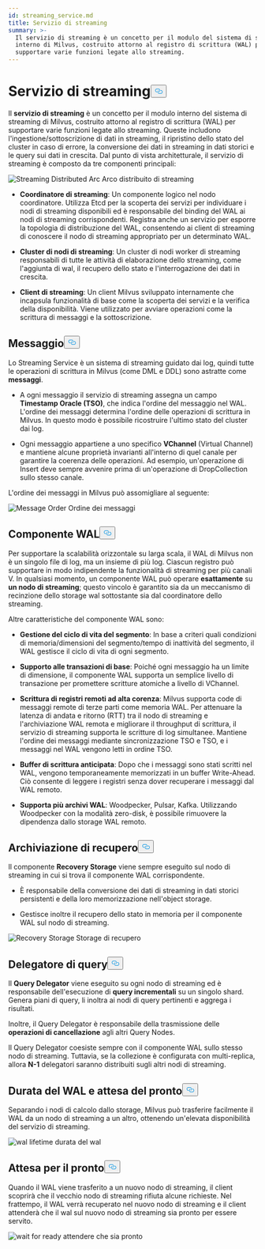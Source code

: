 ```yaml
---
id: streaming_service.md
title: Servizio di streaming
summary: >-
  Il servizio di streaming è un concetto per il modulo del sistema di streaming
  interno di Milvus, costruito attorno al registro di scrittura (WAL) per
  supportare varie funzioni legate allo streaming.
---
```

<h1 id="Streaming-Service" class="common-anchor-header">Servizio di streaming<button data-href="#Streaming-Service" class="anchor-icon" translate="no">
      <svg translate="no"
        aria-hidden="true"
        focusable="false"
        height="20"
        version="1.1"
        viewBox="0 0 16 16"
        width="16"
      >
        <path
          fill="#0092E4"
          fill-rule="evenodd"
          d="M4 9h1v1H4c-1.5 0-3-1.69-3-3.5S2.55 3 4 3h4c1.45 0 3 1.69 3 3.5 0 1.41-.91 2.72-2 3.25V8.59c.58-.45 1-1.27 1-2.09C10 5.22 8.98 4 8 4H4c-.98 0-2 1.22-2 2.5S3 9 4 9zm9-3h-1v1h1c1 0 2 1.22 2 2.5S13.98 12 13 12H9c-.98 0-2-1.22-2-2.5 0-.83.42-1.64 1-2.09V6.25c-1.09.53-2 1.84-2 3.25C6 11.31 7.55 13 9 13h4c1.45 0 3-1.69 3-3.5S14.5 6 13 6z"
        ></path>
      </svg>
    </button></h1><p>Il <strong>servizio di streaming</strong> è un concetto per il modulo interno del sistema di streaming di Milvus, costruito attorno al registro di scrittura (WAL) per supportare varie funzioni legate allo streaming. Queste includono l'ingestione/sottoscrizione di dati in streaming, il ripristino dello stato del cluster in caso di errore, la conversione dei dati in streaming in dati storici e le query sui dati in crescita. Dal punto di vista architetturale, il servizio di streaming è composto da tre componenti principali:</p>
<p>
  
   <span class="img-wrapper"> <img translate="no" src="/docs/v2.6.x/assets/streaming_distributed_arch.png" alt="Streaming Distributed Arc" class="doc-image" id="streaming-distributed-arc" />
   </span> <span class="img-wrapper"> <span>Arco distribuito di streaming</span> </span></p>
<ul>
<li><p><strong>Coordinatore di streaming</strong>: Un componente logico nel nodo coordinatore. Utilizza Etcd per la scoperta dei servizi per individuare i nodi di streaming disponibili ed è responsabile del binding del WAL ai nodi di streaming corrispondenti. Registra anche un servizio per esporre la topologia di distribuzione del WAL, consentendo ai client di streaming di conoscere il nodo di streaming appropriato per un determinato WAL.</p></li>
<li><p><strong>Cluster di nodi di streaming</strong>: Un cluster di nodi worker di streaming responsabili di tutte le attività di elaborazione dello streaming, come l'aggiunta di wal, il recupero dello stato e l'interrogazione dei dati in crescita.</p></li>
<li><p><strong>Client di streaming</strong>: Un client Milvus sviluppato internamente che incapsula funzionalità di base come la scoperta dei servizi e la verifica della disponibilità. Viene utilizzato per avviare operazioni come la scrittura di messaggi e la sottoscrizione.</p></li>
</ul>
<h2 id="Message" class="common-anchor-header">Messaggio<button data-href="#Message" class="anchor-icon" translate="no">
      <svg translate="no"
        aria-hidden="true"
        focusable="false"
        height="20"
        version="1.1"
        viewBox="0 0 16 16"
        width="16"
      >
        <path
          fill="#0092E4"
          fill-rule="evenodd"
          d="M4 9h1v1H4c-1.5 0-3-1.69-3-3.5S2.55 3 4 3h4c1.45 0 3 1.69 3 3.5 0 1.41-.91 2.72-2 3.25V8.59c.58-.45 1-1.27 1-2.09C10 5.22 8.98 4 8 4H4c-.98 0-2 1.22-2 2.5S3 9 4 9zm9-3h-1v1h1c1 0 2 1.22 2 2.5S13.98 12 13 12H9c-.98 0-2-1.22-2-2.5 0-.83.42-1.64 1-2.09V6.25c-1.09.53-2 1.84-2 3.25C6 11.31 7.55 13 9 13h4c1.45 0 3-1.69 3-3.5S14.5 6 13 6z"
        ></path>
      </svg>
    </button></h2><p>Lo Streaming Service è un sistema di streaming guidato dai log, quindi tutte le operazioni di scrittura in Milvus (come DML e DDL) sono astratte come <strong>messaggi</strong>.</p>
<ul>
<li><p>A ogni messaggio il servizio di streaming assegna un campo <strong>Timestamp Oracle (TSO)</strong>, che indica l'ordine del messaggio nel WAL. L'ordine dei messaggi determina l'ordine delle operazioni di scrittura in Milvus. In questo modo è possibile ricostruire l'ultimo stato del cluster dai log.</p></li>
<li><p>Ogni messaggio appartiene a uno specifico <strong>VChannel</strong> (Virtual Channel) e mantiene alcune proprietà invarianti all'interno di quel canale per garantire la coerenza delle operazioni. Ad esempio, un'operazione di Insert deve sempre avvenire prima di un'operazione di DropCollection sullo stesso canale.</p></li>
</ul>
<p>L'ordine dei messaggi in Milvus può assomigliare al seguente:</p>
<p>
  
   <span class="img-wrapper"> <img translate="no" src="/docs/v2.6.x/assets/message_order.png" alt="Message Order" class="doc-image" id="message-order" />
   </span> <span class="img-wrapper"> <span>Ordine dei messaggi</span> </span></p>
<h2 id="WAL-Component" class="common-anchor-header">Componente WAL<button data-href="#WAL-Component" class="anchor-icon" translate="no">
      <svg translate="no"
        aria-hidden="true"
        focusable="false"
        height="20"
        version="1.1"
        viewBox="0 0 16 16"
        width="16"
      >
        <path
          fill="#0092E4"
          fill-rule="evenodd"
          d="M4 9h1v1H4c-1.5 0-3-1.69-3-3.5S2.55 3 4 3h4c1.45 0 3 1.69 3 3.5 0 1.41-.91 2.72-2 3.25V8.59c.58-.45 1-1.27 1-2.09C10 5.22 8.98 4 8 4H4c-.98 0-2 1.22-2 2.5S3 9 4 9zm9-3h-1v1h1c1 0 2 1.22 2 2.5S13.98 12 13 12H9c-.98 0-2-1.22-2-2.5 0-.83.42-1.64 1-2.09V6.25c-1.09.53-2 1.84-2 3.25C6 11.31 7.55 13 9 13h4c1.45 0 3-1.69 3-3.5S14.5 6 13 6z"
        ></path>
      </svg>
    </button></h2><p>Per supportare la scalabilità orizzontale su larga scala, il WAL di Milvus non è un singolo file di log, ma un insieme di più log. Ciascun registro può supportare in modo indipendente la funzionalità di streaming per più canali V. In qualsiasi momento, un componente WAL può operare <strong>esattamente</strong> su <strong>un nodo di streaming</strong>; questo vincolo è garantito sia da un meccanismo di recinzione dello storage wal sottostante sia dal coordinatore dello streaming.</p>
<p>Altre caratteristiche del componente WAL sono:</p>
<ul>
<li><p><strong>Gestione del ciclo di vita del segmento</strong>: In base a criteri quali condizioni di memoria/dimensioni del segmento/tempo di inattività del segmento, il WAL gestisce il ciclo di vita di ogni segmento.</p></li>
<li><p><strong>Supporto alle transazioni di base</strong>: Poiché ogni messaggio ha un limite di dimensione, il componente WAL supporta un semplice livello di transazione per promettere scritture atomiche a livello di VChannel.</p></li>
<li><p><strong>Scrittura di registri remoti ad alta corenza</strong>: Milvus supporta code di messaggi remote di terze parti come memoria WAL. Per attenuare la latenza di andata e ritorno (RTT) tra il nodo di streaming e l'archiviazione WAL remota e migliorare il throughput di scrittura, il servizio di streaming supporta le scritture di log simultanee. Mantiene l'ordine dei messaggi mediante sincronizzazione TSO e TSO, e i messaggi nel WAL vengono letti in ordine TSO.</p></li>
<li><p><strong>Buffer di scrittura anticipata</strong>: Dopo che i messaggi sono stati scritti nel WAL, vengono temporaneamente memorizzati in un buffer Write-Ahead. Ciò consente di leggere i registri senza dover recuperare i messaggi dal WAL remoto.</p></li>
<li><p><strong>Supporta più archivi WAL</strong>: Woodpecker, Pulsar, Kafka. Utilizzando Woodpecker con la modalità zero-disk, è possibile rimuovere la dipendenza dallo storage WAL remoto.</p></li>
</ul>
<h2 id="Recovery-Storage" class="common-anchor-header">Archiviazione di recupero<button data-href="#Recovery-Storage" class="anchor-icon" translate="no">
      <svg translate="no"
        aria-hidden="true"
        focusable="false"
        height="20"
        version="1.1"
        viewBox="0 0 16 16"
        width="16"
      >
        <path
          fill="#0092E4"
          fill-rule="evenodd"
          d="M4 9h1v1H4c-1.5 0-3-1.69-3-3.5S2.55 3 4 3h4c1.45 0 3 1.69 3 3.5 0 1.41-.91 2.72-2 3.25V8.59c.58-.45 1-1.27 1-2.09C10 5.22 8.98 4 8 4H4c-.98 0-2 1.22-2 2.5S3 9 4 9zm9-3h-1v1h1c1 0 2 1.22 2 2.5S13.98 12 13 12H9c-.98 0-2-1.22-2-2.5 0-.83.42-1.64 1-2.09V6.25c-1.09.53-2 1.84-2 3.25C6 11.31 7.55 13 9 13h4c1.45 0 3-1.69 3-3.5S14.5 6 13 6z"
        ></path>
      </svg>
    </button></h2><p>Il componente <strong>Recovery Storage</strong> viene sempre eseguito sul nodo di streaming in cui si trova il componente WAL corrispondente.</p>
<ul>
<li><p>È responsabile della conversione dei dati di streaming in dati storici persistenti e della loro memorizzazione nell'object storage.</p></li>
<li><p>Gestisce inoltre il recupero dello stato in memoria per il componente WAL sul nodo di streaming.</p></li>
</ul>
<p>
  
   <span class="img-wrapper"> <img translate="no" src="/docs/v2.6.x/assets/recovery_storage.png" alt="Recovery Storage" class="doc-image" id="recovery-storage" />
   </span> <span class="img-wrapper"> <span>Storage di recupero</span> </span></p>
<h2 id="Query-Delegator" class="common-anchor-header">Delegatore di query<button data-href="#Query-Delegator" class="anchor-icon" translate="no">
      <svg translate="no"
        aria-hidden="true"
        focusable="false"
        height="20"
        version="1.1"
        viewBox="0 0 16 16"
        width="16"
      >
        <path
          fill="#0092E4"
          fill-rule="evenodd"
          d="M4 9h1v1H4c-1.5 0-3-1.69-3-3.5S2.55 3 4 3h4c1.45 0 3 1.69 3 3.5 0 1.41-.91 2.72-2 3.25V8.59c.58-.45 1-1.27 1-2.09C10 5.22 8.98 4 8 4H4c-.98 0-2 1.22-2 2.5S3 9 4 9zm9-3h-1v1h1c1 0 2 1.22 2 2.5S13.98 12 13 12H9c-.98 0-2-1.22-2-2.5 0-.83.42-1.64 1-2.09V6.25c-1.09.53-2 1.84-2 3.25C6 11.31 7.55 13 9 13h4c1.45 0 3-1.69 3-3.5S14.5 6 13 6z"
        ></path>
      </svg>
    </button></h2><p>Il <strong>Query Delegator</strong> viene eseguito su ogni nodo di streaming ed è responsabile dell'esecuzione di <strong>query incrementali</strong> su un singolo shard. Genera piani di query, li inoltra ai nodi di query pertinenti e aggrega i risultati.</p>
<p>Inoltre, il Query Delegator è responsabile della trasmissione delle <strong>operazioni di cancellazione</strong> agli altri Query Nodes.</p>
<p>Il Query Delegator coesiste sempre con il componente WAL sullo stesso nodo di streaming. Tuttavia, se la collezione è configurata con multi-replica, allora <strong>N-1</strong> delegatori saranno distribuiti sugli altri nodi di streaming.</p>
<h2 id="WAL-Lifetime-and-Wait-for-Ready" class="common-anchor-header">Durata del WAL e attesa del pronto<button data-href="#WAL-Lifetime-and-Wait-for-Ready" class="anchor-icon" translate="no">
      <svg translate="no"
        aria-hidden="true"
        focusable="false"
        height="20"
        version="1.1"
        viewBox="0 0 16 16"
        width="16"
      >
        <path
          fill="#0092E4"
          fill-rule="evenodd"
          d="M4 9h1v1H4c-1.5 0-3-1.69-3-3.5S2.55 3 4 3h4c1.45 0 3 1.69 3 3.5 0 1.41-.91 2.72-2 3.25V8.59c.58-.45 1-1.27 1-2.09C10 5.22 8.98 4 8 4H4c-.98 0-2 1.22-2 2.5S3 9 4 9zm9-3h-1v1h1c1 0 2 1.22 2 2.5S13.98 12 13 12H9c-.98 0-2-1.22-2-2.5 0-.83.42-1.64 1-2.09V6.25c-1.09.53-2 1.84-2 3.25C6 11.31 7.55 13 9 13h4c1.45 0 3-1.69 3-3.5S14.5 6 13 6z"
        ></path>
      </svg>
    </button></h2><p>Separando i nodi di calcolo dallo storage, Milvus può trasferire facilmente il WAL da un nodo di streaming a un altro, ottenendo un'elevata disponibilità del servizio di streaming.</p>
<p>
  
   <span class="img-wrapper"> <img translate="no" src="/docs/v2.6.x/assets/wal_lifetime.png" alt="wal lifetime" class="doc-image" id="wal-lifetime" />
   </span> <span class="img-wrapper"> <span>durata del wal</span> </span></p>
<h2 id="Wait-for-Ready" class="common-anchor-header">Attesa per il pronto<button data-href="#Wait-for-Ready" class="anchor-icon" translate="no">
      <svg translate="no"
        aria-hidden="true"
        focusable="false"
        height="20"
        version="1.1"
        viewBox="0 0 16 16"
        width="16"
      >
        <path
          fill="#0092E4"
          fill-rule="evenodd"
          d="M4 9h1v1H4c-1.5 0-3-1.69-3-3.5S2.55 3 4 3h4c1.45 0 3 1.69 3 3.5 0 1.41-.91 2.72-2 3.25V8.59c.58-.45 1-1.27 1-2.09C10 5.22 8.98 4 8 4H4c-.98 0-2 1.22-2 2.5S3 9 4 9zm9-3h-1v1h1c1 0 2 1.22 2 2.5S13.98 12 13 12H9c-.98 0-2-1.22-2-2.5 0-.83.42-1.64 1-2.09V6.25c-1.09.53-2 1.84-2 3.25C6 11.31 7.55 13 9 13h4c1.45 0 3-1.69 3-3.5S14.5 6 13 6z"
        ></path>
      </svg>
    </button></h2><p>Quando il WAL viene trasferito a un nuovo nodo di streaming, il client scoprirà che il vecchio nodo di streaming rifiuta alcune richieste. Nel frattempo, il WAL verrà recuperato nel nuovo nodo di streaming e il client attenderà che il wal sul nuovo nodo di streaming sia pronto per essere servito.</p>
<p>
  
   <span class="img-wrapper"> <img translate="no" src="/docs/v2.6.x/assets/streaming_wait_for_ready.png" alt="wait for ready" class="doc-image" id="wait-for-ready" />
   </span> <span class="img-wrapper"> <span>attendere che sia pronto</span> </span></p>
